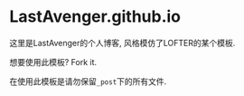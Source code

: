 LastAvenger.github.io
====
这里是LastAvenger的个人博客, 风格模仿了LOFTER的某个模板.

想要使用此模板? Fork it.

在使用此模板是请勿保留`_post`下的所有文件. 

